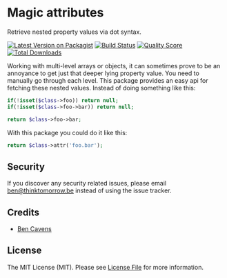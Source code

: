 # Magic attributes

Retrieve nested property values via dot syntax.

[![Latest Version on Packagist](https://img.shields.io/packagist/v/thinktomorrow/magic-attributes.svg?style=flat-square)](https://packagist.org/packages/thinktomorrow/magic-attributes)
[![Build Status](https://img.shields.io/travis/thinktomorrow/magic-attributes/master.svg?style=flat-square)](https://travis-ci.org/thinktomorrow/magic-attributes)
[![Quality Score](https://img.shields.io/scrutinizer/g/thinktomorrow/magic-attributes.svg?style=flat-square)](https://scrutinizer-ci.com/g/thinktomorrow/magic-attributes)
[![Total Downloads](https://img.shields.io/packagist/dt/thinktomorrow/magic-attributes.svg?style=flat-square)](https://packagist.org/packages/thinktomorrow/magic-attributes)

Working with multi-level arrays or objects, it can sometimes prove to be an annoyance to get just that deeper lying property value. You need to manually go through each level.
This package provides an easy api for fetching these nested values.
Instead of doing something like this:

```php
if(!isset($class->foo)) return null;
if(!isset($class->foo->bar)) return null;

return $class->foo->bar;
```

With this package you could do it like this:
```php
return $class->attr('foo.bar');
```

## Security

If you discover any security related issues, please email ben@thinktomorrow.be instead of using the issue tracker.

## Credits

- [Ben Cavens](https://github.com/bencavens)

## License

The MIT License (MIT). Please see [License File](LICENSE.md) for more information.
